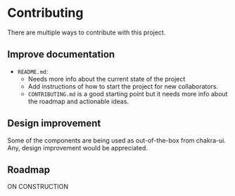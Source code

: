 # Contributing

There are multiple ways to contribute with this project.

## Improve documentation

- `README.md`:
  - Needs more info about the current state of the project
  - Add instructions of how to start the project for new collaborators.
  - `CONTRIBUTING.md` is a good starting point but it needs more info about the roadmap and actionable ideas.

## Design improvement

Some of the components are being used as out-of-the-box from chakra-ui. Any, design improvement would be appreciated.

## Roadmap

ON CONSTRUCTION
